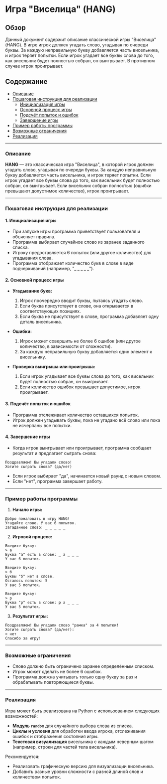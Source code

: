 # Игра "Виселица" (HANG)

## Обзор

Данный документ содержит описание классической игры "Виселица" (HANG). В игре игрок должен угадать слово, угадывая по очереди буквы. За каждую неправильную букву добавляется часть висельника, и игрок теряет попытки. Если игрок угадает все буквы слова до того, как висельник будет полностью собран, он выигрывает. В противном случае игрок проигрывает.

## Содержание
* [Описание](#описание)
* [Пошаговая инструкция для реализации](#пошаговая-инструкция-для-реализации)
    * [Инициализация игры](#1-инициализация-игры)
    * [Основной процесс игры](#2-основной-процесс-игры)
    * [Подсчёт попыток и ошибок](#3-подсчёт-попыток-и-ошибок)
    * [Завершение игры](#4-завершение-игры)
* [Пример работы программы](#пример-работы-программы)
* [Возможные ограничения](#возможные-ограничения)
* [Реализация](#реализация)

---

### Описание

**HANG** — это классическая игра "Виселица", в которой игрок должен угадать слово, угадывая по очереди буквы. За каждую неправильную букву добавляется часть висельника, и игрок теряет попытки. Если игрок угадает все буквы слова до того, как висельник будет полностью собран, он выигрывает. Если висельник собран полностью (ошибки превышают допустимое количество), игрок проигрывает.

---

### Пошаговая инструкция для реализации

#### 1. **Инициализация игры**

- При запуске игры программа приветствует пользователя и объясняет правила.
- Программа выбирает случайное слово из заранее заданного списка.
- Игроку предоставляется 6 попыток (или другое количество) для угадывания слова.
- Программа отображает количество букв в слове в виде подчеркиваний (например, "_ _ _ _ _").

#### 2. **Основной процесс игры**

- **Угадывание букв:**
    1. Игрок поочередно вводит буквы, пытаясь угадать слово.
    2. Если буква присутствует в слове, она открывается в соответствующих позициях.
    3. Если буква не присутствует в слове, программа добавляет одну деталь висельника.

- **Ошибки:**
    1. Игрок может совершить не более 6 ошибок (или другое количество, в зависимости от сложности).
    2. За каждую неправильную букву добавляется один элемент к висельнику.

- **Проверка выигрыша или проигрыша:**
    1. Если игрок угадывает все буквы слова до того, как висельник будет полностью собран, он выигрывает.
    2. Если количество ошибок превышает допустимое, игрок проигрывает.

#### 3. **Подсчёт попыток и ошибок**

- Программа отслеживает количество оставшихся попыток.
- Игрок должен угадывать буквы, пока не угадано всё слово или пока не исчерпаны все попытки.

#### 4. **Завершение игры**

- Когда игрок выигрывает или проигрывает, программа сообщает результат и предлагает сыграть снова:

```
Поздравляем! Вы угадали слово!
Хотите сыграть снова? (да/нет)
```
- Если игрок выбирает "да", начинается новый раунд с новым словом.
- Если "нет", программа завершает работу.

---

### Пример работы программы

1. **Начало игры:**

```
Добро пожаловать в игру HANG!
Угадайте слово. У вас 6 попыток.
Загаданное слово: _ _ _ _ _
```

2. **Игровой процесс:**

```
Введите букву:
> а
Буква "а" есть в слове: _ а _ _ _
У вас 6 попыток.

Введите букву:
> б
Буквы "б" нет в слове.
Осталось попыток: 5
У вас 5 попыток.

Введите букву:
> р
Буква "р" есть в слове: р а _ _ _
У вас 5 попыток.
```

3. **Результат игры:**

```
Поздравляем! Вы угадали слово "рамка" за 4 попытки!
Хотите сыграть снова? (да/нет):
> нет
Спасибо за игру!
```

---

### Возможные ограничения

- Слово должно быть ограничено заранее определённым списком.
- Игрок может сделать не более 6 ошибок.
- Программа должна учитывать только одну букву за раз и обрабатывать повторяющиеся буквы.

---

### Реализация

Игра может быть реализована на Python с использованием следующих возможностей:

- **Модуль `random`** для случайного выбора слова из списка.
- **Циклы и условия** для обработки ввода игрока, отслеживания ошибок и отображения состояния игры.
- **Текстовая визуализация** висельника с каждым неверным шагом (например, строки для частей тела висельника).

Рекомендуется:

- Реализовать графическую версию для визуализации висельника.
- Добавить разные уровни сложности с разной длиной слов и количеством попыток.